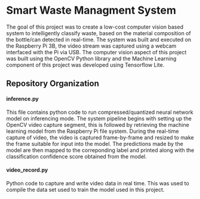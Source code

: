# Smart Waste Managment System
The goal of this project was to create a low-cost computer vision based system to intelligently classify waste, based on the material composition of the bottle/can detected in real-time. The system was built and executed on the Raspberry Pi 3B, the video stream was captured using a webcam interfaced with the Pi via USB. The computer vision aspect of this project was built using the OpenCV Python library and the Machine Learning component of this project was developed using Tensorflow Lite.

## Repository Organization
#### inference.py
This file contains python code to run compressed/quantized neural network model on inferencing mode. The system pipeline begins with setting up the OpenCV video capture     segment, this is followed by retrieving the machine learning model from the Raspberry Pi file system. During the real-time capture of video, the video is   captured frame-by-frame and resized to make the frame suitable for input into the model. The predictions made by the model are then mapped to the correponding label and printed along with the classification confidence score obtained from the model.
  
#### video_record.py
Python code to capture and write video data in real time. This was used to compile the data set used to train the model used in this project. 
